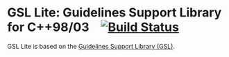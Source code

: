 # GSL Lite: Guidelines Support Library for C++98/03  &ensp; [![Build Status](https://travis-ci.org/martinmoene/gsl-lite.svg?branch=master)](https://travis-ci.org/martinmoene/gsl-lite)

GSL Lite is based on the [Guidelines Support Library (GSL)](https://github.com/microsoft/gsl). 
